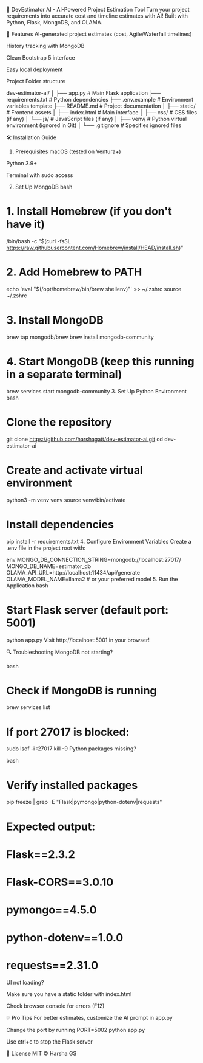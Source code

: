 🚀 DevEstimator AI - AI-Powered Project Estimation Tool
Turn your project requirements into accurate cost and timeline estimates with AI! Built with Python, Flask, MongoDB, and OLAMA.

🌟 Features
AI-generated project estimates (cost, Agile/Waterfall timelines)

History tracking with MongoDB

Clean Bootstrap 5 interface

Easy local deployment

Project Folder structure 

dev-estimator-ai/
│
├── app.py                # Main Flask application
├── requirements.txt      # Python dependencies
├── .env.example          # Environment variables template
├── README.md             # Project documentation
│
├── static/               # Frontend assets
│   ├── index.html        # Main interface
│   ├── css/             # CSS files (if any)
│   └── js/              # JavaScript files (if any)
│
├── venv/                 # Python virtual environment (ignored in Git)
│
└── .gitignore            # Specifies ignored files

🛠️ Installation Guide
1. Prerequisites
macOS (tested on Ventura+)

Python 3.9+

Terminal with sudo access

2. Set Up MongoDB
bash
# 1. Install Homebrew (if you don't have it)
/bin/bash -c "$(curl -fsSL https://raw.githubusercontent.com/Homebrew/install/HEAD/install.sh)"

# 2. Add Homebrew to PATH
echo 'eval "$(/opt/homebrew/bin/brew shellenv)"' >> ~/.zshrc
source ~/.zshrc

# 3. Install MongoDB
brew tap mongodb/brew
brew install mongodb-community

# 4. Start MongoDB (keep this running in a separate terminal)
brew services start mongodb-community
3. Set Up Python Environment
bash
# Clone the repository
git clone https://github.com/harshagatt/dev-estimator-ai.git
cd dev-estimator-ai

# Create and activate virtual environment
python3 -m venv venv
source venv/bin/activate

# Install dependencies
pip install -r requirements.txt
4. Configure Environment Variables
Create a .env file in the project root with:

env
MONGO_DB_CONNECTION_STRING=mongodb://localhost:27017/
MONGO_DB_NAME=estimator_db
OLAMA_API_URL=http://localhost:11434/api/generate
OLAMA_MODEL_NAME=llama2  # or your preferred model
5. Run the Application
bash
# Start Flask server (default port: 5001)
python app.py
Visit http://localhost:5001 in your browser!

🔍 Troubleshooting
MongoDB not starting?

bash
# Check if MongoDB is running
brew services list

# If port 27017 is blocked:
sudo lsof -i :27017
kill -9 <PID>
Python packages missing?

bash
# Verify installed packages
pip freeze | grep -E "Flask|pymongo|python-dotenv|requests"

# Expected output:
# Flask==2.3.2
# Flask-CORS==3.0.10
# pymongo==4.5.0
# python-dotenv==1.0.0
# requests==2.31.0
UI not loading?

Make sure you have a static folder with index.html

Check browser console for errors (F12)

💡 Pro Tips
For better estimates, customize the AI prompt in app.py

Change the port by running PORT=5002 python app.py

Use ctrl+c to stop the Flask server

📜 License
MIT © Harsha GS
